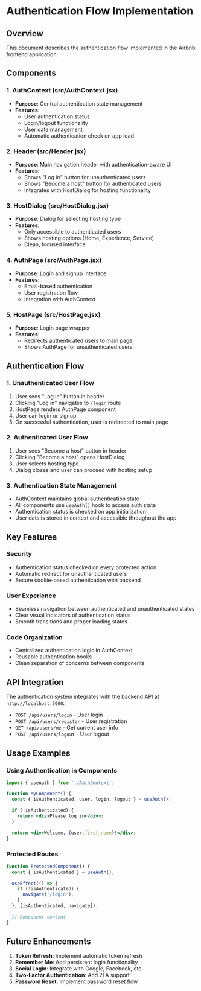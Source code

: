 # Authentication Flow Implementation

## Overview
This document describes the authentication flow implemented in the Airbnb frontend application.

## Components

### 1. AuthContext (src/AuthContext.jsx)
- **Purpose**: Central authentication state management
- **Features**:
  - User authentication status
  - Login/logout functionality
  - User data management
  - Automatic authentication check on app load

### 2. Header (src/Header.jsx)
- **Purpose**: Main navigation header with authentication-aware UI
- **Features**:
  - Shows "Log in" button for unauthenticated users
  - Shows "Become a host" button for authenticated users
  - Integrates with HostDialog for hosting functionality

### 3. HostDialog (src/HostDialog.jsx)
- **Purpose**: Dialog for selecting hosting type
- **Features**:
  - Only accessible to authenticated users
  - Shows hosting options (Home, Experience, Service)
  - Clean, focused interface

### 4. AuthPage (src/AuthPage.jsx)
- **Purpose**: Login and signup interface
- **Features**:
  - Email-based authentication
  - User registration flow
  - Integration with AuthContext

### 5. HostPage (src/HostPage.jsx)
- **Purpose**: Login page wrapper
- **Features**:
  - Redirects authenticated users to main page
  - Shows AuthPage for unauthenticated users

## Authentication Flow

### 1. Unauthenticated User Flow
1. User sees "Log in" button in header
2. Clicking "Log in" navigates to `/login` route
3. HostPage renders AuthPage component
4. User can login or signup
5. On successful authentication, user is redirected to main page

### 2. Authenticated User Flow
1. User sees "Become a host" button in header
2. Clicking "Become a host" opens HostDialog
3. User selects hosting type
4. Dialog closes and user can proceed with hosting setup

### 3. Authentication State Management
- AuthContext maintains global authentication state
- All components use `useAuth()` hook to access auth state
- Authentication status is checked on app initialization
- User data is stored in context and accessible throughout the app

## Key Features

### Security
- Authentication status checked on every protected action
- Automatic redirect for unauthenticated users
- Secure cookie-based authentication with backend

### User Experience
- Seamless navigation between authenticated and unauthenticated states
- Clear visual indicators of authentication status
- Smooth transitions and proper loading states

### Code Organization
- Centralized authentication logic in AuthContext
- Reusable authentication hooks
- Clean separation of concerns between components

## API Integration

The authentication system integrates with the backend API at `http://localhost:5000`:

- `POST /api/users/login` - User login
- `POST /api/users/register` - User registration
- `GET /api/users/me` - Get current user info
- `POST /api/users/logout` - User logout

## Usage Examples

### Using Authentication in Components
```jsx
import { useAuth } from './AuthContext';

function MyComponent() {
  const { isAuthenticated, user, login, logout } = useAuth();
  
  if (!isAuthenticated) {
    return <div>Please log in</div>;
  }
  
  return <div>Welcome, {user.first_name}!</div>;
}
```

### Protected Routes
```jsx
function ProtectedComponent() {
  const { isAuthenticated } = useAuth();
  
  useEffect(() => {
    if (!isAuthenticated) {
      navigate('/login');
    }
  }, [isAuthenticated, navigate]);
  
  // Component content
}
```

## Future Enhancements

1. **Token Refresh**: Implement automatic token refresh
2. **Remember Me**: Add persistent login functionality
3. **Social Login**: Integrate with Google, Facebook, etc.
4. **Two-Factor Authentication**: Add 2FA support
5. **Password Reset**: Implement password reset flow


